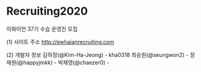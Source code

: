 # Recruiting2020
이화이언 37기 수습 운영진 모집

(1) 사이트 주소
  http://ewhaianrecruiting.com

(2) 개발자 정보
김하정(@Kim-Ha-Jeong) - kha0318
최승원(@seungwon2) -
장재원(@happyjmkk) -
박채영(@chaezer0) -
